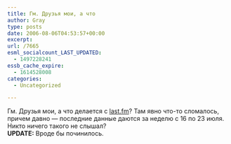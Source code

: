 ```yaml
---
title: Гм. Друзья мои, а что
author: Gray
type: posts
date: 2006-08-06T04:53:57+00:00
excerpt:
url: /7665
esml_socialcount_LAST_UPDATED:
  - 1497228241
essb_cache_expire:
  - 1614528008
categories:
  - Uncategorized

---
```








Гм. Друзья мои, а что делается с <a href="http://last.fm" target="_blank">last.fm</a>? Там явно что-то сломалось, причем давно &#8212; последние данные даются за неделю с 16 по 23 июля. Никто ничего такого не слышал?  
**UPDATE:** Вроде бы починилось.